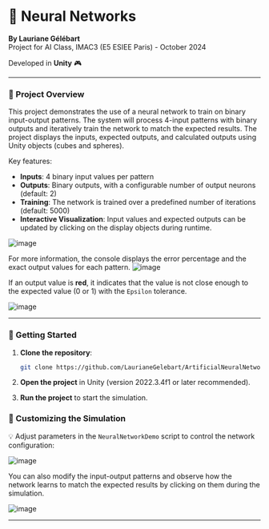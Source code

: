 
# 🧠 Neural Networks

**By Lauriane Gélébart**  
Project for AI Class, IMAC3 (E5 ESIEE Paris) - October 2024

Developed in **Unity** 🎮

---

### 🚀 Project Overview

This project demonstrates the use of a neural network to train on binary input-output patterns. The system will process 4-input patterns with binary outputs and iteratively train the network to match the expected results. The project displays the inputs, expected outputs, and calculated outputs using Unity objects (cubes and spheres).

Key features:
- **Inputs**: 4 binary input values per pattern
- **Outputs**: Binary outputs, with a configurable number of output neurons (default: 2)
- **Training**: The network is trained over a predefined number of iterations (default: 5000)
- **Interactive Visualization**: Input values and expected outputs can be updated by clicking on the display objects during runtime.

![image](https://github.com/user-attachments/assets/46c972ad-1400-4761-82cb-ffa166f92f0f)

For more information, the console displays the error percentage and the exact output values for each pattern.
![image](https://github.com/user-attachments/assets/c8f842b6-ef44-4698-b648-0b4c5e692b66)

If an output value is **red**, it indicates that the value is not close enough to the expected value (0 or 1) with the `Epsilon` tolerance.

![image](https://github.com/user-attachments/assets/3ea56e9e-a41c-4581-99aa-2171549c90a3)


---

### 🚀 Getting Started

1. **Clone the repository**:
   ```bash
   git clone https://github.com/LaurianeGelebart/ArtificialNeuralNetworks.git
   ```

2. **Open the project** in Unity (version 2022.3.4f1 or later recommended).

3. **Run the project** to start the simulation.



### 🔧 Customizing the Simulation

💡 Adjust parameters in the `NeuralNetworkDemo` script to control the network configuration:

![image](https://github.com/user-attachments/assets/1d842371-5dbe-4349-9d9f-5482b5152bcd)

You can also modify the input-output patterns and observe how the network learns to match the expected results by clicking on them during the simulation.

![image](https://github.com/user-attachments/assets/6e721fb0-fcbc-467b-8c16-e5dd6aacda48)


---
